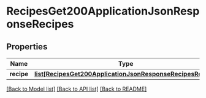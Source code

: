 # RecipesGet200ApplicationJsonResponseRecipes

## Properties
Name | Type | Description | Notes
------------ | ------------- | ------------- | -------------
**recipe** | [**list[RecipesGet200ApplicationJsonResponseRecipesRecipe]**](RecipesGet200ApplicationJsonResponseRecipesRecipe.md) |  | [optional] 

[[Back to Model list]](../README.md#documentation-for-models) [[Back to API list]](../README.md#documentation-for-api-endpoints) [[Back to README]](../README.md)


